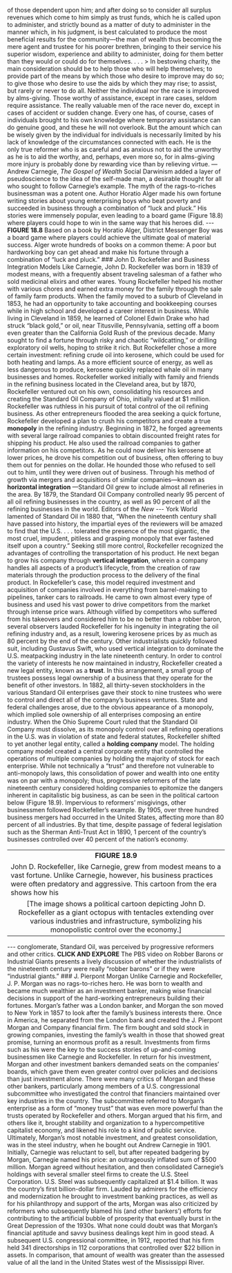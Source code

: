 of those dependent upon him; and after doing so to consider all surplus revenues which come to him simply as trust funds, which he is called upon to administer, and strictly bound as a matter of duty to administer in the manner which, in his judgment, is best calculated to produce the most beneficial results for the community—the man of wealth thus becoming the mere agent and trustee for his poorer brethren, bringing to their service his superior wisdom, experience and ability to administer, doing for them better than they would or could do for themselves. . . . > In bestowing charity, the main consideration should be to help those who will help themselves; to provide part of the means by which those who desire to improve may do so; to give those who desire to use the aids by which they may rise; to assist, but rarely or never to do all. Neither the individual nor the race is improved by alms-giving. Those worthy of assistance, except in rare cases, seldom require assistance. The really valuable men of the race never do, except in cases of accident or sudden change. Every one has, of course, cases of individuals brought to his own knowledge where temporary assistance can do genuine good, and these he will not overlook. But the amount which can be wisely given by the individual for individuals is necessarily limited by his lack of knowledge of the circumstances connected with each. He is the only true reformer who is as careful and as anxious not to aid the unworthy as he is to aid the worthy, and, perhaps, even more so, for in alms-giving more injury is probably done by rewarding vice than by relieving virtue. —Andrew Carnegie, *The Gospel of Wealth* Social Darwinism added a layer of pseudoscience to the idea of the self-made man, a desirable thought for all who sought to follow Carnegie’s example. The myth of the rags-to-riches businessman was a potent one. Author Horatio Alger made his own fortune writing stories about young enterprising boys who beat poverty and succeeded in business through a combination of “luck and pluck.” His stories were immensely popular, even leading to a board game (Figure 18.8) where players could hope to win in the same way that his heroes did. --- **FIGURE 18.8** Based on a book by Horatio Alger, District Messenger Boy was a board game where players could achieve the ultimate goal of material success. Alger wrote hundreds of books on a common theme: A poor but hardworking boy can get ahead and make his fortune through a combination of “luck and pluck.” ### John D. Rockefeller and Business Integration Models Like Carnegie, John D. Rockefeller was born in 1839 of modest means, with a frequently absent traveling salesman of a father who sold medicinal elixirs and other wares. Young Rockefeller helped his mother with various chores and earned extra money for the family through the sale of family farm products. When the family moved to a suburb of Cleveland in 1853, he had an opportunity to take accounting and bookkeeping courses while in high school and developed a career interest in business. While living in Cleveland in 1859, he learned of Colonel Edwin Drake who had struck “black gold,” or oil, near Titusville, Pennsylvania, setting off a boom even greater than the California Gold Rush of the previous decade. Many sought to find a fortune through risky and chaotic “wildcatting,” or drilling exploratory oil wells, hoping to strike it rich. But Rockefeller chose a more certain investment: refining crude oil into kerosene, which could be used for both heating and lamps. As a more efficient source of energy, as well as less dangerous to produce, kerosene quickly replaced whale oil in many businesses and homes. Rockefeller worked initially with family and friends in the refining business located in the Cleveland area, but by 1870, Rockefeller ventured out on his own, consolidating his resources and creating the Standard Oil Company of Ohio, initially valued at $1 million. Rockefeller was ruthless in his pursuit of total control of the oil refining business. As other entrepreneurs flooded the area seeking a quick fortune, Rockefeller developed a plan to crush his competitors and create a true **monopoly** in the refining industry. Beginning in 1872, he forged agreements with several large railroad companies to obtain discounted freight rates for shipping his product. He also used the railroad companies to gather information on his competitors. As he could now deliver his kerosene at lower prices, he drove his competition out of business, often offering to buy them out for pennies on the dollar. He hounded those who refused to sell out to him, until they were driven out of business. Through his method of growth via mergers and acquisitions of similar companies—known as **horizontal integration** —Standard Oil grew to include almost all refineries in the area. By 1879, the Standard Oil Company controlled nearly 95 percent of all oil refining businesses in the country, as well as 90 percent of all the refining businesses in the world. Editors of the *New* --- York World lamented of Standard Oil in 1880 that, “When the nineteenth century shall have passed into history, the impartial eyes of the reviewers will be amazed to find that the U.S. . . . tolerated the presence of the most gigantic, the most cruel, impudent, pitiless and grasping monopoly that ever fastened itself upon a country.” Seeking still more control, Rockefeller recognized the advantages of controlling the transportation of his product. He next began to grow his company through **vertical integration**, wherein a company handles all aspects of a product’s lifecycle, from the creation of raw materials through the production process to the delivery of the final product. In Rockefeller’s case, this model required investment and acquisition of companies involved in everything from barrel-making to pipelines, tanker cars to railroads. He came to own almost every type of business and used his vast power to drive competitors from the market through intense price wars. Although vilified by competitors who suffered from his takeovers and considered him to be no better than a robber baron, several observers lauded Rockefeller for his ingenuity in integrating the oil refining industry and, as a result, lowering kerosene prices by as much as 80 percent by the end of the century. Other industrialists quickly followed suit, including Gustavus Swift, who used vertical integration to dominate the U.S. meatpacking industry in the late nineteenth century. In order to control the variety of interests he now maintained in industry, Rockefeller created a new legal entity, known as a **trust**. In this arrangement, a small group of trustees possess legal ownership of a business that they operate for the benefit of other investors. In 1882, all thirty-seven stockholders in the various Standard Oil enterprises gave their stock to nine trustees who were to control and direct all of the company’s business ventures. State and federal challenges arose, due to the obvious appearance of a monopoly, which implied sole ownership of all enterprises composing an entire industry. When the Ohio Supreme Court ruled that the Standard Oil Company must dissolve, as its monopoly control over all refining operations in the U.S. was in violation of state and federal statutes, Rockefeller shifted to yet another legal entity, called a **holding company** model. The holding company model created a central corporate entity that controlled the operations of multiple companies by holding the majority of stock for each enterprise. While not technically a “trust” and therefore not vulnerable to anti-monopoly laws, this consolidation of power and wealth into one entity was on par with a monopoly; thus, progressive reformers of the late nineteenth century considered holding companies to epitomize the dangers inherent in capitalistic big business, as can be seen in the political cartoon below (Figure 18.9). Impervious to reformers’ misgivings, other businessmen followed Rockefeller’s example. By 1905, over three hundred business mergers had occurred in the United States, affecting more than 80 percent of all industries. By that time, despite passage of federal legislation such as the Sherman Anti-Trust Act in 1890, 1 percent of the country’s businesses controlled over 40 percent of the nation’s economy. <table> <tr> <td colspan="3" align="center"><b>FIGURE 18.9</b></td> </tr> <tr> <td colspan="3">John D. Rockefeller, like Carnegie, grew from modest means to a vast fortune. Unlike Carnegie, however, his business practices were often predatory and aggressive. This cartoon from the era shows how his</td> </tr> <tr> <td colspan="3" align="center">[The image shows a political cartoon depicting John D. Rockefeller as a giant octopus with tentacles extending over various industries and infrastructure, symbolizing his monopolistic control over the economy.]</td> </tr> </table> --- conglomerate, Standard Oil, was perceived by progressive reformers and other critics. **CLICK AND EXPLORE** The PBS video on Robber Barons or Industrial Giants presents a lively discussion of whether the industrialists of the nineteenth century were really “robber barons” or if they were “industrial giants.” ### J. Pierpont Morgan Unlike Carnegie and Rockefeller, J. P. Morgan was no rags-to-riches hero. He was born to wealth and became much wealthier as an investment banker, making wise financial decisions in support of the hard-working entrepreneurs building their fortunes. Morgan’s father was a London banker, and Morgan the son moved to New York in 1857 to look after the family’s business interests there. Once in America, he separated from the London bank and created the J. Pierpont Morgan and Company financial firm. The firm bought and sold stock in growing companies, investing the family’s wealth in those that showed great promise, turning an enormous profit as a result. Investments from firms such as his were the key to the success stories of up-and-coming businessmen like Carnegie and Rockefeller. In return for his investment, Morgan and other investment bankers demanded seats on the companies’ boards, which gave them even greater control over policies and decisions than just investment alone. There were many critics of Morgan and these other bankers, particularly among members of a U.S. congressional subcommittee who investigated the control that financiers maintained over key industries in the country. The subcommittee referred to Morgan’s enterprise as a form of “money trust” that was even more powerful than the trusts operated by Rockefeller and others. Morgan argued that his firm, and others like it, brought stability and organization to a hypercompetitive capitalist economy, and likened his role to a kind of public service. Ultimately, Morgan’s most notable investment, and greatest consolidation, was in the steel industry, when he bought out Andrew Carnegie in 1901. Initially, Carnegie was reluctant to sell, but after repeated badgering by Morgan, Carnegie named his price: an outrageously inflated sum of $500 million. Morgan agreed without hesitation, and then consolidated Carnegie’s holdings with several smaller steel firms to create the U.S. Steel Corporation. U.S. Steel was subsequently capitalized at $1.4 billion. It was the country’s first billion-dollar firm. Lauded by admirers for the efficiency and modernization he brought to investment banking practices, as well as for his philanthropy and support of the arts, Morgan was also criticized by reformers who subsequently blamed his (and other bankers’) efforts for contributing to the artificial bubble of prosperity that eventually burst in the Great Depression of the 1930s. What none could doubt was that Morgan’s financial aptitude and savvy business dealings kept him in good stead. A subsequent U.S. congressional committee, in 1912, reported that his firm held 341 directorships in 112 corporations that controlled over $22 billion in assets. In comparison, that amount of wealth was greater than the assessed value of all the land in the United States west of the Mississippi River.